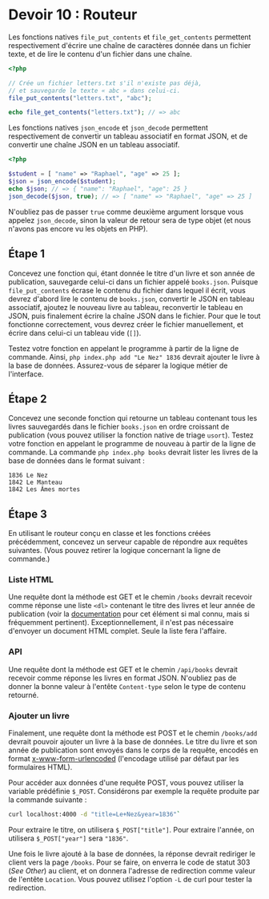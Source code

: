 # Devoir 10 : Routeur

Les fonctions natives `file_put_contents` et `file_get_contents`
permettent respectivement d'écrire une chaîne de caractères donnée dans
un fichier texte, et de lire le contenu d'un fichier dans une chaîne.

```php
<?php

// Crée un fichier letters.txt s'il n'existe pas déjà,
// et sauvegarde le texte « abc » dans celui-ci.
file_put_contents("letters.txt", "abc");

echo file_get_contents("letters.txt"); // => abc
```

Les fonctions natives `json_encode` et `json_decode` permettent
respectivement de convertir un tableau associatif en format JSON, et de
convertir une chaîne JSON en un tableau associatif.

```php
<?php

$student = [ "name" => "Raphael", "age" => 25 ];
$json = json_encode($student);
echo $json; // => { "name": "Raphael", "age": 25 }
json_decode($json, true); // => [ "name" => "Raphael", "age" => 25 ]
```

N'oubliez pas de passer `true` comme deuxième argument lorsque vous
appelez `json_decode`, sinon la valeur de retour sera de type objet (et
nous n'avons pas encore vu les objets en PHP).

## Étape 1

Concevez une fonction qui, étant donnée le titre d'un livre et son année
de publication, sauvegarde celui-ci dans un fichier appelé `books.json`.
Puisque `file_put_contents` écrase le contenu du fichier dans lequel il
écrit, vous devrez d'abord lire le contenu de `books.json`, convertir le
JSON en tableau associatif, ajoutez le nouveau livre au tableau,
reconvertir le tableau en JSON, puis finalement écrire la chaîne JSON
dans le fichier. Pour que le tout fonctionne correctement, vous devrez
créer le fichier manuellement, et écrire dans celui-ci un tableau vide
(`[]`).

Testez votre fonction en appelant le programme à partir de la ligne de
commande. Ainsi, `php index.php add "Le Nez" 1836` devrait ajouter
le livre à la base de données. Assurez-vous de séparer la logique métier
de l'interface.

## Étape 2

Concevez une seconde fonction qui retourne un tableau contenant tous les
livres sauvegardés dans le fichier `books.json` en ordre croissant de
publication (vous pouvez utiliser la fonction native de triage `usort`).
Testez votre fonction en appelant le programme de nouveau à partir de la
ligne de commande. La commande `php index.php books` devrait lister les
livres de la base de données dans le format suivant :

```
1836 Le Nez
1842 Le Manteau
1842 Les Âmes mortes
```

## Étape 3

En utilisant le routeur conçu en classe et les fonctions créées
précédemment, concevez un serveur capable de répondre aux requêtes
suivantes. (Vous pouvez retirer la logique concernant la ligne de
commande.)

### Liste HTML

Une requête dont la méthode est GET et le chemin `/books` devrait
recevoir comme réponse une liste `<dl>` contenant le titre des livres et
leur année de publication (voir la [documentation][dl] pour cet élément
si mal connu, mais si fréquemment pertinent). Exceptionnellement, il
n'est pas nécessaire d'envoyer un document HTML complet. Seule la liste
fera l'affaire.

[dl]: https://developer.mozilla.org/fr/docs/Web/HTML/Element/dl

### API

Une requête dont la méthode est GET et le chemin `/api/books` devrait
recevoir comme réponse les livres en format JSON. N'oubliez pas de
donner la bonne valeur à l'entête `Content-type` selon le type de
contenu retourné.

### Ajouter un livre

Finalement, une requête dont la méthode est POST et le chemin
`/books/add` devrait pouvoir ajouter un livre à la base de données. Le
titre du livre et son année de publication sont envoyés dans le corps de
la requête, encodés en format [x-www-form-urlencoded][] (l'encodage
utilisé par défaut par les formulaires HTML).

[x-www-form-urlencoded]:
    https://developer.mozilla.org/fr/docs/Web/HTTP/Methods/POST

Pour accéder aux données d'une requête POST, vous pouvez utiliser la
variable prédéfinie `$_POST`. Considérons par exemple la requête
produite par la commande suivante :

```sh
curl localhost:4000 -d "title=Le+Nez&year=1836"`
```

Pour extraire le titre, on utilisera `$_POST["title"]`. Pour extraire
l'année, on utilisera `$_POST["year"]` sera `"1836"`.

Une fois le livre ajouté à la base de données, la réponse devrait
rediriger le client vers la page `/books`. Pour se faire, on enverra le
code de statut 303 (*See Other*) au client, et on donnera l'adresse de
redirection comme valeur de l'entête `Location`. Vous pouvez utilisez
l'option `-L` de curl pour tester la redirection.